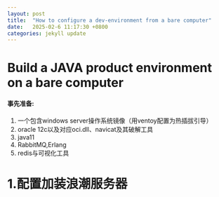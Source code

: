 ```yaml
---
layout: post
title:  "How to configure a dev-environment from a bare computer"
date:   2025-02-6 11:17:30 +0800
categories: jekyll update   
---
```

# Build a JAVA product environment on a bare computer
#### 事先准备:
1. 一个包含windows server操作系统镜像（用ventoy配置为热插拔引导）
2. oracle 12c以及对应oci.dll、navicat及其破解工具
3. java11
4. RabbitMQ,Erlang
5. redis与可视化工具
# 1.配置加装浪潮服务器
